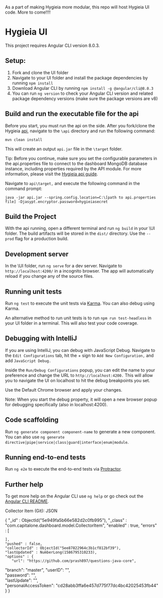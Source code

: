 As a part of making Hygieia more modular, this repo will host Hygieia UI code. More to come!!!!

# Hygieia UI

This project requires Angular CLI version 8.0.3.

## Setup:
1. Fork and clone the UI folder
2. Navigate to your UI folder and install the package dependencies by running `npm install`
3. Download Angular CLI by running `npm install -g @angular/cli@8.0.3`
4. You can run `ng version` to check your Angular CLI version and related package dependency versions (make sure the package versions are v8)

## Build and run the executable file for the api 

Before you start, you must run the api on the side.  After you fork/clone the Hygieia [api](https://github.com/Hygieia/api), navigate to the `\api` directory and run the following command: 

`mvn clean install` 

This will create an output `api.jar` file in the `\target` folder.  

Tip: Before you continue, make sure you set the configurable parameters in the api.properties file to connect to the dashboard MongoDB database instance, including properties required by the API module.  For more information, please visit the [Hygieia api guide](https://hygieia.github.io/Hygieia/api.html). 

Navigate to `api\target,` and execute the following command in the command prompt: 

`java -jar api.jar --spring.config.location=C:\[path to api.properties file] -Djasypt.encryptor.password=hygieiasecret`

## Build the Project

With the api running, open a different terminal and run `ng build` in your \UI folder. The build artifacts will be stored in the `dist/` directory. Use the `--prod` flag for a production build.

## Development server

In the \UI folder, run `ng serve` for a dev server. Navigate to `http://localhost:4200/` in a incognito browser. The app will automatically reload if you change any of the source files.
 
## Running unit tests

Run `ng test` to execute the unit tests via [Karma](https://karma-runner.github.io).  You can also debug using Karma.

An alternative method to run unit tests is to run `npm run test-headless` in your UI folder in a terminal.  This will also test your code coverage. 

## Debugging with IntelliJ

If you are using IntelliJ, you can debug with JavaScript Debug.  Navigate to the `Edit Configurations` tab, hit the + sign to `Add New Configuration,` and add `JavaScript Debug.`

Inside the `Run/Debug Configurations` popup, you can edit the name to your preference and change the URL to `http://localhost:4200.`  This will allow you to navigate the UI on localhost to hit the debug breakpoints you set.

Use the Default Chrome browser and apply your changes.

Note: When you start the debug property, it will open a new browser popup for debugging specifically (also in localhost:4200).

## Code scaffolding

Run `ng generate component component-name` to generate a new component. You can also use `ng generate directive|pipe|service|class|guard|interface|enum|module`.

## Running end-to-end tests

Run `ng e2e` to execute the end-to-end tests via [Protractor](http://www.protractortest.org/).

## Further help

To get more help on the Angular CLI use `ng help` or go check out the [Angular CLI README](https://github.com/angular/angular-cli/blob/master/README.md).




Collector Item (Git): JSON

{
    "_id" : ObjectId("5e949fa5b66e582d2c0fb995"),
    "_class" : "com.capitalone.dashboard.model.CollectorItem",
    "enabled" : true,
    "errors" : [ 

    ],
    "pushed" : false,
    "collectorId" : ObjectId("5ee87822964c3b1cf812bf39"),
    "lastUpdated" : NumberLong(1586795310233),
    "options" : {
       "url": "https://github.com/prash897/questions-java-core",
"branch":  "master",
"userID":    "",                           
"password":    "",                        
"lastUpdate":    "",              
"personalAccessToken": "cd28abb3ffa6e457d775f77dc4bc42025453fb44"    
                                                    }
}